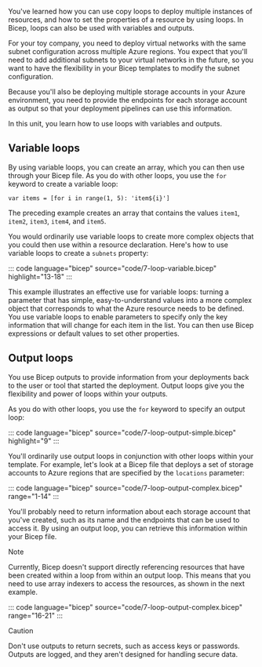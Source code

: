 You've learned how you can use copy loops to deploy multiple instances of resources, and how to set the properties of a resource by using loops. In Bicep, loops can also be used with variables and outputs.

For your toy company, you need to deploy virtual networks with the same subnet configuration across multiple Azure regions. You expect that you'll need to add additional subnets to your virtual networks in the future, so you want to have the flexibility in your Bicep templates to modify the subnet configuration. 

Because you'll also be deploying multiple storage accounts in your Azure environment, you need to provide the endpoints for each storage account as output so that your deployment pipelines can use this information.

In this unit, you learn how to use loops with variables and outputs.

## Variable loops

By using variable loops, you can create an array, which you can then use through your Bicep file. As you do with other loops, you use the `for` keyword to create a variable loop:

```bicep
var items = [for i in range(1, 5): 'item${i}']
```

The preceding example creates an array that contains the values `item1`, `item2`, `item3`, `item4`, and `item5`.

You would ordinarily use variable loops to create more complex objects that you could then use within a resource declaration. Here's how to use variable loops to create a `subnets` property:

::: code language="bicep" source="code/7-loop-variable.bicep" highlight="13-18" :::

This example illustrates an effective use for variable loops: turning a parameter that has simple, easy-to-understand values into a more complex object that corresponds to what the Azure resource needs to be defined. You use variable loops to enable parameters to specify only the key information that will change for each item in the list. You can then use Bicep expressions or default values to set other properties.

## Output loops

You use Bicep outputs to provide information from your deployments back to the user or tool that started the deployment. Output loops give you the flexibility and power of loops within your outputs.

As you do with other loops, you use the `for` keyword to specify an output loop:

::: code language="bicep" source="code/7-loop-output-simple.bicep" highlight="9" :::

You'll ordinarily use output loops in conjunction with other loops within your template. For example, let's look at a Bicep file that deploys a set of storage accounts to Azure regions that are specified by the `locations` parameter:

::: code language="bicep" source="code/7-loop-output-complex.bicep" range="1-14" :::

You'll probably need to return information about each storage account that you've created, such as its name and the endpoints that can be used to access it. By using an output loop, you can retrieve this information within your Bicep file.

> [!NOTE]
> Currently, Bicep doesn't support directly referencing resources that have been created within a loop from within an output loop. This means that you need to use array indexers to access the resources, as shown in the next example.

::: code language="bicep" source="code/7-loop-output-complex.bicep" range="16-21" :::

> [!CAUTION]
> Don't use outputs to return secrets, such as access keys or passwords. Outputs are logged, and they aren't designed for handling secure data.
